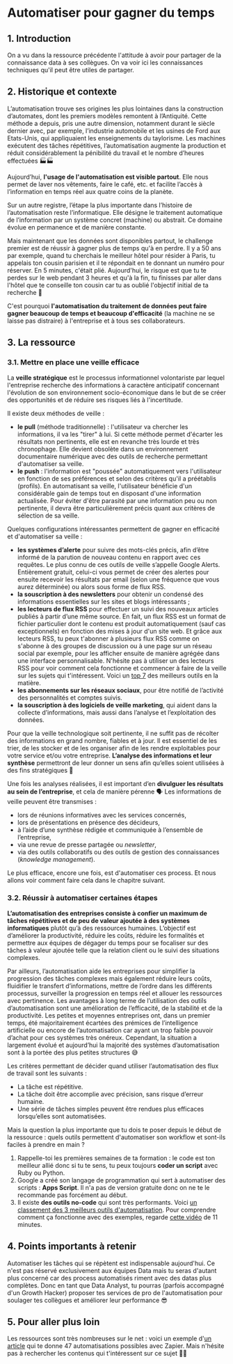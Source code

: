 # Automatiser pour gagner du temps

## 1. Introduction
On a vu dans la ressource précédente l'attitude à avoir pour partager de la connaissance data à ses collègues. On va voir ici les connaissances techniques qu'il peut être utiles de partager.

## 2. Historique et contexte
L’automatisation trouve ses origines les plus lointaines dans la construction d’automates, dont les premiers modèles remontent à l’Antiquité. Cette méthode a depuis, pris une autre dimension, notamment durant le siècle dernier avec, par exemple, l’industrie automobile et les usines de Ford aux Etats-Unis, qui appliquaient les enseignements du taylorisme. Les machines exécutent des tâches répétitives, l’automatisation augmente la production et réduit considérablement la pénibilité du travail et le nombre d’heures effectuées 🏭🏭

Aujourd’hui, **l'usage de l'automatisation est visible partout**. Elle nous permet de laver nos vêtements, faire le café, etc. et facilite l’accès à l’information en temps réel aux quatre coins de la planète. 

Sur un autre registre, l’étape la plus importante dans l’histoire de l’automatisation reste l’informatique. Elle désigne le traitement automatique de l’information par un système concret (machine) ou abstrait. Ce domaine évolue en permanence et de manière constante.

Mais maintenant que les données sont disponibles partout, le challenge premier est de réussir à gagner plus de temps qu'à en perdre. Il y a 50 ans par exemple, quand tu cherchais le meilleur hôtel pour résider à Paris, tu appelais ton cousin parisien et il te répondait en te donnant un numéro pour réserver. En 5 minutes, c'était plié. Aujourd'hui, le risque est que tu te perdes sur le web pendant 3 heures et qu'à la fin, tu finisses par aller dans l'hôtel que te conseille ton cousin car tu as oublié l'objectif initial de ta recherche 🤕

C'est pourquoi **l'automatisation du traitement de données peut faire gagner beaucoup de temps et beaucoup d'efficacité** (la machine ne se laisse pas distraire) à l'entreprise et à tous ses collaborateurs.

## 3. La ressource

### 3.1. Mettre en place une veille efficace

La **veille stratégique** est le processus informationnel volontariste par lequel l'entreprise recherche des informations à caractère anticipatif concernant l'évolution de son environnement socio-économique dans le but de se créer des opportunités et de réduire ses risques liés à l'incertitude.

Il existe deux méthodes de veille : 
- **le pull** (méthode traditionnelle) : l'utilisateur va chercher les informations, il va les "tirer" à lui. Si cette méthode permet d'écarter les résultats non pertinents, elle est en revanche très lourde et très chronophage. Elle devient obsolète dans un environnement documentaire numérique avec des outils de recherche permettant d'automatiser sa veille.
-  **le push** : l'information est "poussée" automatiquement vers l'utilisateur en fonction de ses préférences et selon des critères qu'il a préétablis (profils). En automatisant sa veille, l'utilisateur bénéficie d'un considérable gain de temps tout en disposant d'une information actualisée. Pour éviter d'être parasité par une information peu ou non pertinente, il devra être particulièrement précis quant aux critères de sélection de sa veille.

Quelques configurations intéressantes permettent de gagner en efficacité et d'automatiser sa veille :
- **les systèmes d’alerte** pour suivre des mots-clés précis, afin d’être informé de la parution de nouveau contenu en rapport avec ces requêtes. Le plus connu de ces outils de veille s’appelle Google Alerts. Entièrement gratuit, celui-ci vous permet de créer des alertes pour ensuite recevoir les résultats par email (selon une fréquence que vous aurez déterminée) ou alors sous forme de flux RSS.
- **la souscription à des newsletters** pour obtenir un condensé des informations essentielles sur les sites et blogs intéressants ;
- **les lecteurs de flux RSS** pour effectuer un suivi des nouveaux articles publiés à partir d’une même source. En fait, un flux RSS est un format de fichier particulier dont le contenu est produit automatiquement (sauf cas exceptionnels) en fonction des mises à jour d'un site web. Et grâce aux lecteurs RSS, tu peux t'abonner à plusieurs flux RSS comme on s'abonne à des groupes de discussion ou à une page sur un réseau social par exemple, pour les afficher ensuite de manière agrégée dans une interface personnalisable. N'hésite pas à utiliser un des lecteurs RSS pour voir comment cela fonctionne et commencer à faire de la veille sur les sujets qui t'intéressent. Voici un [top 7](https://www.e-works.fr/blog/meilleures-lecteurs-de-flux-rss/) des meilleurs outils en la matière.
- **les abonnements sur les réseaux sociaux**, pour être notifié de l’activité des personnalités et comptes suivis.
- **la souscription à des logiciels de veille marketing**, qui aident dans la collecte d’informations, mais aussi dans l’analyse et l’exploitation des données.

Pour que la veille technologique soit pertinente, il ne suffit pas de récolter des informations en grand nombre, fiables et à jour. Il est essentiel de les trier, de les stocker et de les organiser afin de les rendre exploitables pour votre service et/ou votre entreprise. **L’analyse des informations et leur synthèse** permettront de leur donner un sens afin qu’elles soient utilisées à des fins stratégiques 🧐

Une fois les analyses réalisées, il est important d’en **divulguer les résultats au sein de l’entreprise**, et cela de manière pérenne 🗣 Les informations de veille peuvent être transmises :
- lors de réunions informatives avec les services concernés,
- lors de présentations en présence des décideurs,
- à l’aide d’une synthèse rédigée et communiquée à l’ensemble de l’entreprise,
- via une revue de presse partagée ou *newsletter*,
- via des outils collaboratifs ou des outils de gestion des connaissances (*knowledge management*).

Le plus efficace, encore une fois, est d'automatiser ces process. Et nous allons voir comment faire cela dans le chapitre suivant. 

### 3.2. Réussir à automatiser certaines étapes

**L’automatisation des entreprises consiste à confier un maximum de tâches répétitives et de peu de valeur ajoutée à des systèmes informatiques** plutôt qu’à des ressources humaines. L’objectif est d’améliorer la productivité, réduire les coûts, réduire les formalités et permettre aux équipes de dégager du temps pour se focaliser sur des tâches à valeur ajoutée telle que la relation client ou le suivi des situations complexes.

Par ailleurs, l’automatisation aide les entreprises pour simplifier la progression des tâches complexes mais également réduire leurs coûts, fluidifier le transfert d’informations, mettre de l’ordre dans les différents processus, surveiller la progression en temps réel et allouer les ressources avec pertinence. Les avantages à long terme de l’utilisation des outils d’automatisation sont une amélioration de l’efficacité, de la stabilité et de la productivité. Les petites et moyennes entreprises ont, dans un premier temps, été majoritairement écartées des prémices de l’intelligence artificielle ou encore de l’automatisation car ayant un trop faible pouvoir d’achat pour ces systèmes très onéreux. Cependant, la situation a largement évolué et aujourd’hui la majorité des systèmes d’automatisation sont à la portée des plus petites structures 😅

Les critères permettant de décider quand utiliser l’automatisation des flux de travail sont les suivants :
- La tâche est répétitive.
- La tâche doit être accomplie avec précision, sans risque d’erreur humaine.
- Une série de tâches simples peuvent être rendues plus efficaces lorsqu’elles sont automatisées.

Mais la question la plus importante que tu dois te poser depuis le début de la ressource : quels outils permettent d'automatiser son workflow et sont-ils faciles à prendre en main ?

1) Rappelle-toi les premières semaines de ta formation : le code est ton meilleur allié donc si tu te sens, tu peux toujours **coder un script** avec Ruby ou Python. 
2) Google a créé son langage de programmation qui sert à automatiser des scripts : **Apps Script**. Il n'a pas de version gratuite donc on ne te le recommande pas forcément au début.
3) Il existe **des outils no-code** qui sont très performants. Voici [un classement des 3 meilleurs outils d'automatisation](https://atelierdulead.com/meilleurs-outils-automatisation/). Pour comprendre comment ça fonctionne avec des exemples, regarde [cette vidéo](https://www.youtube.com/watch?v=rct1-_UCs10) de 11 minutes.

## 4. Points importants à retenir
Automatiser les tâches qui se répètent est indispensable aujourd'hui. Ce n'est pas réservé exclusivement aux équipes Data mais tu seras d'autant plus concerné car des process automatisés riment avec des datas plus complètes. Donc en tant que Data Analyst, tu pourras (parfois accompagné d'un Growth Hacker) proposer tes services de pro de l'automatisation pour soulager tes collègues et améliorer leur performance 😎

## 5. Pour aller plus loin
Les ressources sont très nombreuses sur le net : voici un exemple d'[un article](https://deux.io/automatisations-zapier/) qui te donne 47 automatisations possibles avec Zapier. Mais n'hésite pas à rechercher les contenus qui t'intéressent sur ce sujet 🚀🚀


